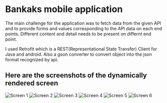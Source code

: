 # Bankaks mobile application

The main challenge for the application was to fetch data from the given API and to provide forms and values corresponding to the API data on each end points. Different content and detail needs to be present on differnt end point.

I used Retrofit which is a REST(Representational State Transfer) Client for Java and android. Also a gson converter to convert object into the json format recognized by api.

## Here are the screenshots of the dynamically rendered screen 
![Screen 1](/screenshot/Screenshot_1606933317.png) 
![Screen 2](/screenshot/Screenshot_1606933332.png) 
![Screen 3](/screenshot/Screenshot_1606933342.png) 
![Screen 4](/screenshot/Screenshot_1606933350.png) 
![Screen 5](/screenshot/Screenshot_1606933361.png) 
![Screen 6](/screenshot/Screenshot_1606933371.png) 